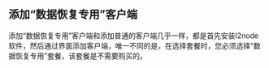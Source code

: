 ## 添加“数据恢复专用”客户端

添加“数据恢复专用”客户端和添加普通的客户端几乎一样，都是首先安装I2node软件，然后通过界面添加客户端，唯一不同的是，在选择套餐时，您必须选择“数据恢复专用”套餐，该套餐是不需要购买的。